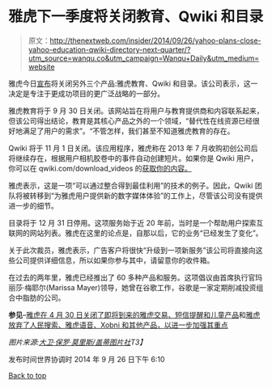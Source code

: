 # 雅虎下一季度将关闭教育、Qwiki 和目录

> 原文：<http://thenextweb.com/insider/2014/09/26/yahoo-plans-close-yahoo-education-qwiki-directory-next-quarter/?utm_source=wanqu.co&utm_campaign=Wanqu+Daily&utm_medium=website>

雅虎今日[宣布](https://yahoo.tumblr.com/post/98474044364/progress-report-continued-product-focus)将关闭另外三个产品:雅虎教育、Qwiki 和目录。该公司表示，这一决定是专注于更成功项目的更广泛战略的一部分。

雅虎教育将于 9 月 30 日关闭。该网站旨在将用户与教育提供商和内容联系起来，但该公司得出结论，教育是其核心产品之外的一个领域，“替代性在线资源已经很好地满足了用户的需求”。“不管怎样，我们甚至不知道雅虎教育的存在。

Qwiki 将于 11 月 1 日关闭。该应用程序，雅虎称在 2013 年 7 月收购初创公司后将继续存在，根据用户相机胶卷中的事件自动创建短片。如果你是 Qwiki 用户，你可以在 qwiki.com/download_videos 的[获取你的内容。](http://www.qwiki.com/download_videos)

雅虎表示，这是一项“可以通过整合得到最佳利用”的技术的例子。因此，Qwiki 团队将被转移到“为雅虎用户提供新的数字媒体体验”的工作上，尽管该公司没有提供进一步的细节。

目录将于 12 月 31 日停用。这项服务始于近 20 年前，当时是一个帮助用户探索互联网的网站列表。雅虎在这里的论点是，自那以后，它的业务“已经发生了变化”。

关于此次裁员，雅虎表示，广告客户将很快“升级到一项新服务”该公司将直接向这些公司提供详细信息，所以如果你参与其中，请留意你的收件箱。

在过去的两年里，雅虎已经推出了 60 多种产品和服务。这项倡议由首席执行官玛丽莎·梅耶尔(Marissa Mayer)领导，她曾在谷歌工作，谷歌是一家定期削减投资组合中脂肪的公司。

**参见**–[雅虎在 4 月 30 日关闭了即将到来的雅虎交易、短信提醒和儿童产品](https://thenextweb.com/news/yahoo-cuts-the-deadwood-with-closures-of-upcoming-yahoo-deals-sms-alerts-and-kids-products-on-april-30)和[雅虎放弃了人民搜索、雅虎语音、Xobni 和其他产品，以进一步加强其重点](https://thenextweb.com/news/yahoo-putting-products-pasture-focus)

*图片来源:[大卫·保罗·莫里斯/盖蒂图片社](http://www.gettyimages.com/detail/news-photo/cars-drive-down-6th-street-past-a-yahoo-billboard-february-news-photo/79475887#)T3】*

<footer class="c-article__pubDate md:flex md:justify-between">

发布时间<time datetime="2019-02-11 12:07:00">世界协调时 2014 年 9 月 26 日下午 6:10</time>

[Back to top](#)</footer>